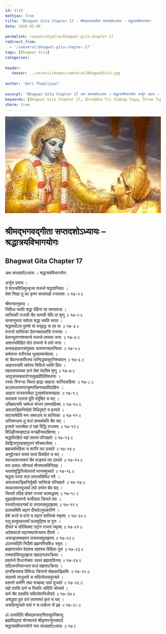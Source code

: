 ```yaml
---
id: 4116    
mathjax: true    
title: 'Bhagwat Gita Chapter 17 - श्रीमद्भगवद्गीता सप्तदशोऽध्यायः - श्रद्धात्रयविभागयोगः'    
date: 2020-05-06    

permalink: /samskrutyatra/bhagwat-gita-chapter-17
redirect_from: 
  - '/samskrut/bhagwat-gita-chapter-17'
tags: [Bhagwat Gita]    
categories:    
    
header:    
   teaser: ../assets/images/samskrut/BhagwatGita.jpg    
    
author: 'Hari Thapliyaal'    
    
excerpt: "Bhagwat Gita Chapter 17 अथ सप्तदशोऽध्यायः । श्रद्धात्रयविभागयोगः अर्जुन उवाच । ये शास्त्रविधिमुत्सृज्य यजन्ते श्रद्धयान्विताः । तेषां निष्ठा तु का कृष्ण सत्त्वमाहो रजस्तमः ॥ १७-१॥ श्रीभगवानुवाच । त्रिविधा भवति श्रद्धा देहिनां सा स्वभावजा । सात्त्विकी राजसी चैव तामसी चेति"
keywords: [Bhagwat Gita Chapter 17, Shraddha Tri Vibhag Yoga, Three Types of Shraddha, Upnishad]       
share: true    
---
```

![](../assets/images/samskrut/BhagwatGita.jpg)    
    
# श्रीमद्भगवद्गीता सप्तदशोऽध्यायः – श्रद्धात्रयविभागयोगः    

## Bhagwat Gita Chapter 17    
    
अथ सप्तदशोऽध्यायः ।    श्रद्धात्रयविभागयोगः    
    
अर्जुन उवाच ।    
ये शास्त्रविधिमुत्सृज्य यजन्ते श्रद्धयान्विताः ।    
तेषां निष्ठा तु का कृष्ण सत्त्वमाहो रजस्तमः ॥ १७-१॥    
    
श्रीभगवानुवाच ।    
त्रिविधा भवति श्रद्धा देहिनां सा स्वभावजा ।    
सात्त्विकी राजसी चैव तामसी चेति तां शृणु ॥ १७-२॥    
सत्त्वानुरूपा सर्वस्य श्रद्धा भवति भारत ।    
श्रद्धामयोऽयं पुरुषो यो यच्छ्रद्धः स एव सः ॥ १७-३॥    
यजन्ते सात्त्विका देवान्यक्षरक्षांसि राजसाः ।    
प्रेतान्भूतगणांश्चान्ये यजन्ते तामसा जनाः ॥ १७-४॥    
अशास्त्रविहितं घोरं तप्यन्ते ये तपो जनाः ।    
दम्भाहङ्कारसंयुक्ताः कामरागबलान्विताः ॥ १७-५॥    
कर्षयन्तः शरीरस्थं भूतग्राममचेतसः ।    
मां चैवान्तःशरीरस्थं तान्विद्ध्यासुरनिश्चयान् ॥ १७-६॥    
आहारस्त्वपि सर्वस्य त्रिविधो भवति प्रियः ।    
यज्ञस्तपस्तथा दानं तेषां भेदमिमं शृणु ॥ १७-७॥    
आयुःसत्त्वबलारोग्यसुखप्रीतिविवर्धनाः ।    
रस्याः स्निग्धाः स्थिरा हृद्या आहाराः सात्त्विकप्रियाः ॥ १७-८॥    
कट्वम्ललवणात्युष्णतीक्ष्णरूक्षविदाहिनः ।    
आहारा राजसस्येष्टा दुःखशोकामयप्रदाः ॥ १७-९॥    
यातयामं गतरसं पूति पर्युषितं च यत् ।    
उच्छिष्टमपि चामेध्यं भोजनं तामसप्रियम् ॥ १७-१०॥    
अफलाङ्क्षिभिर्यज्ञो विधिदृष्टो य इज्यते ।    
यष्टव्यमेवेति मनः समाधाय स सात्त्विकः ॥ १७-११॥    
अभिसन्धाय तु फलं दम्भार्थमपि चैव यत् ।    
इज्यते भरतश्रेष्ठ तं यज्ञं विद्धि राजसम् ॥ १७-१२॥    
विधिहीनमसृष्टान्नं मन्त्रहीनमदक्षिणम् ।    
श्रद्धाविरहितं यज्ञं तामसं परिचक्षते ॥ १७-१३॥    
देवद्विजगुरुप्राज्ञपूजनं शौचमार्जवम् ।    
ब्रह्मचर्यमहिंसा च शारीरं तप उच्यते ॥ १७-१४॥    
अनुद्वेगकरं वाक्यं सत्यं प्रियहितं च यत् ।    
स्वाध्यायाभ्यसनं चैव वाङ्मयं तप उच्यते ॥ १७-१५॥    
मनः प्रसादः सौम्यत्वं मौनमात्मविनिग्रहः ।    
भावसंशुद्धिरित्येतत्तपो मानसमुच्यते ॥ १७-१६॥    
श्रद्धया परया तप्तं तपस्तत्त्रिविधं नरैः ।    
अफलाकाङ्क्षिभिर्युक्तैः सात्त्विकं परिचक्षते ॥ १७-१७॥    
सत्कारमानपूजार्थं तपो दम्भेन चैव यत् ।    
क्रियते तदिह प्रोक्तं राजसं चलमध्रुवम् ॥ १७-१८॥    
मूढग्राहेणात्मनो यत्पीडया क्रियते तपः ।    
परस्योत्सादनार्थं वा तत्तामसमुदाहृतम् ॥ १७-१९॥    
दातव्यमिति यद्दानं दीयतेऽनुपकारिणे ।    
देशे काले च पात्रे च तद्दानं सात्त्विकं स्मृतम् ॥ १७-२०॥    
यत्तु प्रत्युपकारार्थं फलमुद्दिश्य वा पुनः ।    
दीयते च परिक्लिष्टं तद्दानं राजसं स्मृतम् ॥ १७-२१॥    
अदेशकाले यद्दानमपात्रेभ्यश्च दीयते ।    
असत्कृतमवज्ञातं तत्तामसमुदाहृतम् ॥ १७-२२॥    
ॐतत्सदिति निर्देशो ब्रह्मणस्त्रिविधः स्मृतः ।    
ब्राह्मणास्तेन वेदाश्च यज्ञाश्च विहिताः पुरा ॥ १७-२३॥    
तस्मादोमित्युदाहृत्य यज्ञदानतपःक्रियाः ।    
प्रवर्तन्ते विधानोक्ताः सततं ब्रह्मवादिनाम् ॥ १७-२४॥    
तदित्यनभिसन्धाय फलं यज्ञतपःक्रियाः ।    
दानक्रियाश्च विविधाः क्रियन्ते मोक्षकाङ्क्षिभिः ॥ १७-२५॥    
सद्भावे साधुभावे च सदित्येतत्प्रयुज्यते ।    
प्रशस्ते कर्मणि तथा सच्छब्दः पार्थ युज्यते ॥ १७-२६॥    
यज्ञे तपसि दाने च स्थितिः सदिति चोच्यते ।    
कर्म चैव तदर्थीयं सदित्येवाभिधीयते ॥ १७-२७॥    
अश्रद्धया हुतं दत्तं तपस्तप्तं कृतं च यत् ।    
असदित्युच्यते पार्थ न च तत्प्रेत्य नो इह ॥ १७-२८॥    
    
ॐ तत्सदिति श्रीमद्भगवद्गीतासूपनिषत्सु    
ब्रह्मविद्यायां योगशास्त्रे श्रीकृष्णार्जुनसंवादे    
श्रद्धात्रयविभागयोगो नाम सप्तदशोऽध्यायः ॥ १७॥    
    
